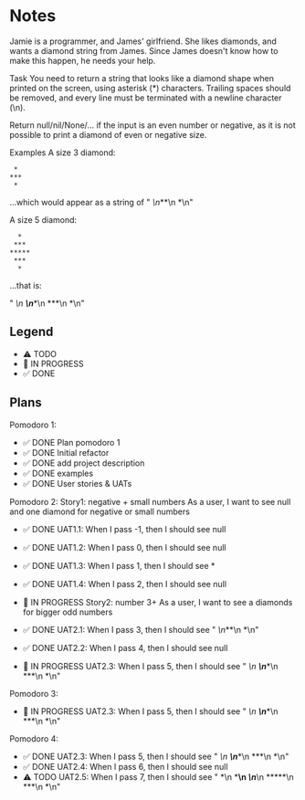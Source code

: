 # Notes

Jamie is a programmer, and James' girlfriend. She likes diamonds, and wants a diamond string from James. Since James doesn't know how to make this happen, he needs your help.

Task
You need to return a string that looks like a diamond shape when printed on the screen, using asterisk (*) characters. Trailing spaces should be removed, and every line must be terminated with a newline character (\n).

Return null/nil/None/... if the input is an even number or negative, as it is not possible to print a diamond of even or negative size.

Examples
A size 3 diamond:
```
 *
***
 *
```
...which would appear as a string of " *\n***\n *\n"

A size 5 diamond:
```
  *
 ***
*****
 ***
  *
```
...that is:

"  *\n ***\n*****\n ***\n  *\n"

## Legend
- ⚠ TODO
- 🚧 IN PROGRESS
- ✅ DONE

## Plans

Pomodoro 1:
- ✅ DONE Plan pomodoro 1
- ✅ DONE Initial refactor
- ✅ DONE add project description
- ✅ DONE examples
- ✅ DONE User stories & UATs

Pomodoro 2:
Story1: negative + small numbers
As a user, I want to see null and one diamond for negative or small numbers
- ✅ DONE UAT1.1: When I pass -1, then I should see null
- ✅ DONE UAT1.2: When I pass 0, then I should see null
- ✅ DONE UAT1.3: When I pass 1, then I should see *
- ✅ DONE UAT1.4: When I pass 2, then I should see null

- 🚧 IN PROGRESS Story2: number 3+
As a user, I want to see a diamonds for bigger odd numbers 
- ✅ DONE UAT2.1: When I pass 3, then I should see " *\n***\n *\n"
- ✅ DONE UAT2.2: When I pass 4, then I should see null
- 🚧 IN PROGRESS UAT2.3: When I pass 5, then I should see "  *\n ***\n*****\n ***\n  *\n"

Pomodoro 3:
- 🚧 IN PROGRESS UAT2.3: When I pass 5, then I should see "  *\n ***\n*****\n ***\n  *\n"


Pomodoro 4:
- ✅ DONE UAT2.3: When I pass 5, then I should see "  *\n ***\n*****\n ***\n  *\n"
- ✅ DONE UAT2.4: When I pass 6, then I should see null
- ⚠ TODO UAT2.5: When I pass 7, then I should see "   *\n   ***\n *****\n*******\n *****\n  ***\n  *\n"